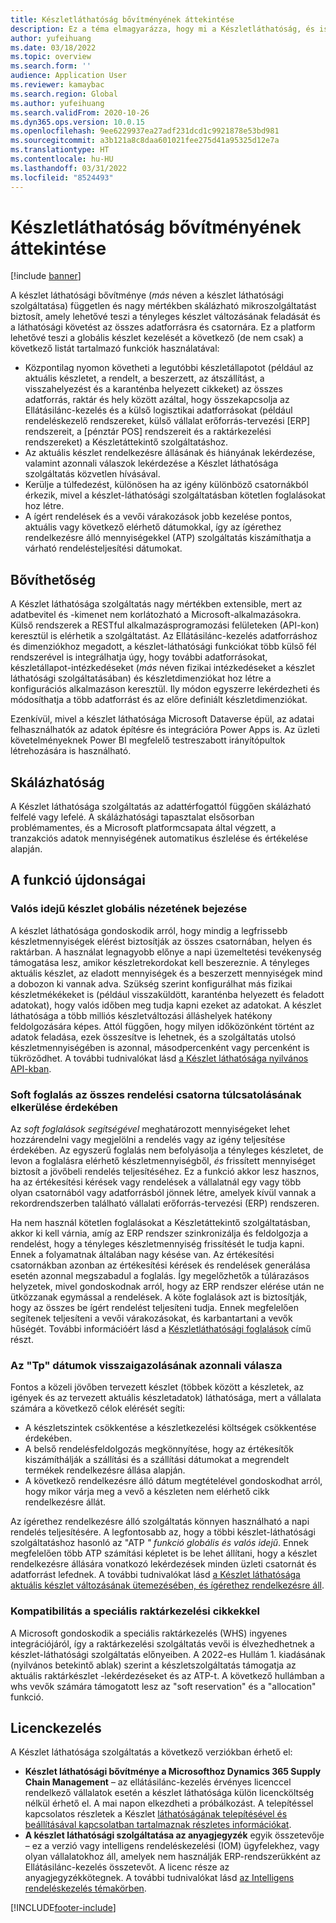 ```yaml
---
title: Készletláthatóság bővítményének áttekintése
description: Ez a téma elmagyarázza, hogy mi a Készletláthatóság, és ismerteti a funkcióit.
author: yufeihuang
ms.date: 03/18/2022
ms.topic: overview
ms.search.form: ''
audience: Application User
ms.reviewer: kamaybac
ms.search.region: Global
ms.author: yufeihuang
ms.search.validFrom: 2020-10-26
ms.dyn365.ops.version: 10.0.15
ms.openlocfilehash: 9ee6229937ea27adf231dcd1c9921878e53bd981
ms.sourcegitcommit: a3b121a8c8daa601021fee275d41a95325d12e7a
ms.translationtype: HT
ms.contentlocale: hu-HU
ms.lasthandoff: 03/31/2022
ms.locfileid: "8524493"
---
```

# <a name="inventory-visibility-add-in-overview"></a>Készletláthatóság bővítményének áttekintése

[!include [banner](../includes/banner.md)]

A készlet láthatósági bővítménye (*más* néven a készlet láthatósági szolgáltatása) független és nagy mértékben skálázható mikroszolgáltatást biztosít, amely lehetővé teszi a tényleges készlet változásának feladását és a láthatósági követést az összes adatforrásra és csatornára. Ez a platform lehetővé teszi a globális készlet kezelését a következő (de nem csak) a következő listát tartalmazó funkciók használatával:

- Központilag nyomon követheti a legutóbbi készletállapotot (például az aktuális készletet, a rendelt, a beszerzett, az átszállítást, a visszahelyezést és a karanténba helyezett cikkeket) az összes adatforrás, raktár és hely között azáltal, hogy összekapcsolja az Ellátásilánc-kezelés és a külső logisztikai adatforrásokat (például rendeléskezelő rendszereket, külső vállalat erőforrás-tervezési \[ERP\] rendszereit, a \[pénztár POS\] rendszereit és a raktárkezelési rendszereket) a Készletáttekintő szolgáltatáshoz.
- Az aktuális készlet rendelkezésre állásának és hiányának lekérdezése, valamint azonnali válaszok lekérdezése a Készlet láthatósága szolgáltatás közvetlen hívásával.
- Kerülje a túlfedezést, különösen ha az igény különböző csatornákból érkezik, mivel a készlet-láthatósági szolgáltatásban kötetlen foglalásokat hoz létre.
- A ígért rendelések és a vevői várakozások jobb kezelése pontos, aktuális vagy következő elérhető dátumokkal, így az ígérethez rendelkezésre álló mennyiségekkel (ATP) szolgáltatás kiszámíthatja a várható rendelésteljesítési dátumokat.

## <a name="extensibility"></a>Bővíthetőség

A Készlet láthatósága szolgáltatás nagy mértékben extensible, mert az adatbevitel és -kimenet nem korlátozható a Microsoft-alkalmazásokra. Külső rendszerek a RESTful alkalmazásprogramozási felületeken (API-kon) keresztül is elérhetik a szolgáltatást. Az Ellátásilánc-kezelés adatforráshoz és dimenziókhoz megadott, a készlet-láthatósági funkciókat több külső fél rendszerével is integrálhatja úgy, hogy további adatforrásokat, készletállapot-intézkedéseket (*más* néven fizikai intézkedéseket a készlet láthatósági szolgáltatásában) és készletdimenziókat hoz létre a konfigurációs alkalmazáson keresztül. Ily módon egyszerre lekérdezheti és módosíthatja a több adatforrást és az előre definiált készletdimenziókat.

Ezenkívül, mivel a készlet láthatósága Microsoft Dataverse épül, az adatai felhasználhatók az adatok építésre és integrációra Power Apps is. Az üzleti követelményeknek Power BI megfelelő testreszabott irányítópultok létrehozására is használható.

## <a name="scalability"></a>Skálázhatóság

A Készlet láthatósága szolgáltatás az adattérfogattól függően skálázható felfelé vagy lefelé. A skálázhatósági tapasztalat elsősorban problémamentes, és a Microsoft platformcsapata által végzett, a tranzakciós adatok mennyiségének automatikus észlelése és értékelése alapján.

## <a name="feature-highlights"></a>A funkció újdonságai

### <a name="get-a-global-view-of-real-time-inventory"></a>Valós idejű készlet globális nézetének bejezése

A készlet láthatósága gondoskodik arról, hogy mindig a legfrissebb készletmennyiségek elérést biztosítják az összes csatornában, helyen és raktárban. A használat legnagyobb előnye a napi üzemeltetési tevékenység támogatása lesz, amikor készletrekordokat kell beszereznie. A tényleges aktuális készlet, az eladott mennyiségek és a beszerzett mennyiségek mind a dobozon ki vannak adva. Szükség szerint konfigurálhat más fizikai készletmékékeket is (például visszaküldött, karanténba helyezett és feladott adatokat), hogy valós időben meg tudja kapni ezeket az adatokat. A készlet láthatósága a több milliós készletváltozási álláshelyek hatékony feldolgozására képes. Attól függően, hogy milyen időközönként történt az adatok feladása, ezek összesítve is lehetnek, és a szolgáltatás utolsó készletmennyiségében is azonnal, másodpercenként vagy percenként is tükröződhet. A további tudnivalókat lásd [a Készlet láthatósága nyilvános API-kban](inventory-visibility-api.md).

### <a name="soft-reservation-to-avoid-overselling-across-all-order-channels"></a>Soft foglalás az összes rendelési csatorna túlcsatolásának elkerülése érdekében

Az *soft foglalások segítségével* meghatározott mennyiségeket lehet hozzárendelni vagy megjelölni a rendelés vagy az igény teljesítése érdekében. Az egyszerű foglalás nem befolyásolja a tényleges készletet, de levon a foglalásra elérhető készletmennyiségből, *és* frissített mennyiséget biztosít a jövőbeli rendelés teljesítéséhez. Ez a funkció akkor lesz hasznos, ha az értékesítési kérések vagy rendelések a vállalatnál egy vagy több olyan csatornából vagy adatforrásból jönnek létre, amelyek kívül vannak a rekordrendszerben található vállalati erőforrás-tervezési (ERP) rendszeren.

Ha nem használ kötetlen foglalásokat a Készletáttekintő szolgáltatásban, akkor ki kell várnia, amíg az ERP rendszer szinkronizálja és feldolgozja a rendelést, hogy a tényleges készletmennyiség frissítését le tudja kapni. Ennek a folyamatnak általában nagy késése van. Az értékesítési csatornákban azonban az értékesítési kérések és rendelések generálása esetén azonnal megszabadul a foglalás. Így megelőzhetők a túlárazásos helyzetek, mivel gondoskodnak arról, hogy az ERP rendszer elérése után ne ütközzanak egymással a rendelések. A köte foglalások azt is biztosítják, hogy az összes be ígért rendelést teljesíteni tudja. Ennek megfelelően segítenek teljesíteni a vevői várakozásokat, és karbantartani a vevők hűségét. További információért lásd a [Készletláthatósági foglalások](inventory-visibility-reservations.md) című részt.

### <a name="immediate-response-of-atp-dates-confirmation"></a>Az "Tp" dátumok visszaigazolásának azonnali válasza

Fontos a közeli jövőben tervezett készlet (többek között a készletek, az igények és az tervezett aktuális készletadatok) láthatósága, mert a vállalata számára a következő célok elérését segíti:

- A készletszintek csökkentése a készletkezelési költségek csökkentése érdekében.
- A belső rendelésfeldolgozás megkönnyítése, hogy az értékesítők kiszámíthálják a szállítási és a szállítási dátumokat a megrendelt termékek rendelkezésre állása alapján.
- A következő rendelkezésre álló dátum megtételével gondoskodhat arról, hogy mikor várja meg a vevő a készleten nem elérhető cikk rendelkezésre állát.

Az ígérethez rendelkezésre álló szolgáltatás könnyen használható a napi rendelés teljesítésére. A legfontosabb az, hogy a többi készlet-láthatósági szolgáltatáshoz hasonló az "ATP *" funkció globális és valós idejű*. Ennek megfelelően több ATP számítási képletet is be lehet állítani, hogy a készlet rendelkezésre állására vonatkozó lekérdezések minden üzleti csatornát és adatforrást lefednek. A további tudnivalókat lásd [a Készlet láthatósága aktuális készlet változásának ütemezésében, és ígérethez rendelkezésre áll](inventory-visibility-available-to-promise.md).

### <a name="compatibility-with-advanced-warehouse-management-items"></a>Kompatibilitás a speciális raktárkezelési cikkekkel

A Microsoft gondoskodik a speciális raktárkezelés (WHS) ingyenes integrációjáról, így a raktárkezelési szolgáltatás vevői is élvezhedhetnek a készlet-láthatósági szolgáltatás előnyeiben. A 2022-es Hullám 1. kiadásának (nyilvános betekintő ablak) szerint a készletszolgáltatás támogatja az aktuális raktárkészlet -lekérdezéseket és az ATP-t. A következő hullámban a whs vevők számára támogatott lesz az "soft reservation" és a "allocation" funkció. <!-- KFM: Add this link when target is published: For more information, see [Inventory Visibility support for WHS items](inventory-visibility-whs-support.md). -->

## <a name="licensing"></a>Licenckezelés

A Készlet láthatósága szolgáltatás a következő verziókban érhető el:

- **Készlet láthatósági bővítménye a Microsofthoz Dynamics 365 Supply Chain Management** – az ellátásilánc-kezelés érvényes licenccel rendelkező vállalatok esetén a készlet láthatósága külön licencköltség nélkül érhető el. A mai napon elkezdheti a próbálkozást. A telepítéssel kapcsolatos részletek a Készlet [láthatóságának telepítésével és beállításával kapcsolatban tartalmaznak részletes információkat](inventory-visibility-setup.md).
- **A készlet láthatósági szolgáltatása az anyagjegyzék** egyik összetevője – ez a verzió vagy intelligens rendeléskezelési (IOM) ügyfelekhez, vagy olyan vállalatokhoz áll, amelyek nem használják ERP-rendszerükként az Ellátásilánc-kezelés összetevőt. A licenc része az anyagjegyzékkötegnek. A további tudnivalókat lásd [az Intelligens rendeléskezelés témakörben](/dynamics365/intelligent-order-management/overview).

[!INCLUDE[footer-include](../../includes/footer-banner.md)]
